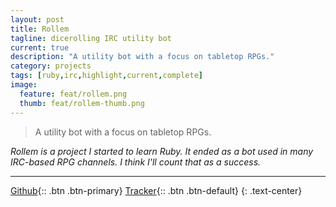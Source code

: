 ```yaml
---
layout: post
title: Rollem
tagline: dicerolling IRC utility bot
current: true
description: "A utility bot with a focus on tabletop RPGs."
category: projects
tags: [ruby,irc,highlight,current,complete]
image:
  feature: feat/rollem.png
  thumb: feat/rollem-thumb.png
---
```


>A utility bot with a focus on tabletop RPGs.

*Rollem is a project I started to learn Ruby. It ended as a bot used in many IRC-based RPG channels. I think I'll count that as a success.*

---

[Github](/github/Rollem){:: .btn .btn-primary}
[Tracker](/github/Rollem/issues){:: .btn .btn-default}
{: .text-center}